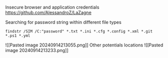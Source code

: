 
Insecure browser and application credentials
	https://github.com/AlessandroZ/LaZagne


Searching for password string within different file types
```cmd-session
findstr /SIM /C:"password" *.txt *.ini *.cfg *.config *.xml *.git *.ps1 *.yml
```
![[Pasted image 20240914213055.png]]
Other potentials locations
![[Pasted image 20240914213233.png]]